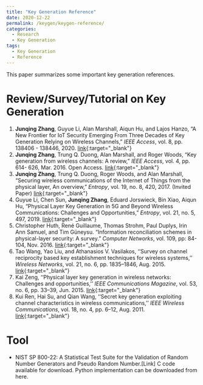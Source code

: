 ```yaml
---
title: "Key Generation Reference"
date: 2020-12-22
permalink: /keygen/keygen-reference/
categories:
  - Research
  - Key Generation
tags:
  - Key Generation
  - Reference
---
```


This paper summarizes some important key generation references.

# Review/Survey/Tutorial on Key Generation
1. **Junqing Zhang**, Guyue Li, Alan Marshall, Aiqun Hu, and Lajos Hanzo, “A New Frontier for IoT Security Emerging From Three Decades of Key Generation Relying on Wireless Channels,” _IEEE Access_, vol. 8, pp. 138406 - 138446, 2020. [link](https://ieeexplore.ieee.org/document/9149584){:target="_blank"}
1. **Junqing Zhang**, Trung Q. Duong, Alan Marshall, and Roger Woods, “Key generation from wireless channels: A review,” _IEEE Access_, vol. 4, pp. 614- 626, Mar. 2016. Open Access. [link](https://ieeexplore.ieee.org/abstract/document/7393435){:target="_blank"}
1. **Junqing Zhang**, Trung Q. Duong, Roger Woods, and Alan Marshall, “Securing wireless communications of the Internet of Things from the physical layer, An overview,” _Entropy_, vol. 19, no. 8, 420, 2017. (Invited Paper) [link](https://www.mdpi.com/1099-4300/19/8/420){:target="_blank"}
1. Guyue Li, Chen Sun, **Junqing Zhang**, Eduard Jorswieck, Bin Xiao, Aiqun Hu, “Physical Layer Key Generation in 5G and Beyond Wireless Communications: Challenges and Opportunities,” _Entropy_, vol. 21, no. 5, 497, 2019. [link](https://www.mdpi.com/1099-4300/21/5/497){:target="_blank"}
1. Christopher Huth, René Guillaume, Thomas Strohm, Paul Duplys, Irin Ann Samuel, and Tim Güneysu. “Information reconciliation schemes in physical-layer security: A survey.” _Computer Networks_, vol. 109, pp: 84-104, Nov. 2016. [link](https://www.sciencedirect.com/science/article/pii/S1389128616301864){:target="_blank"}
1. Tao Wang, Yao Liu, and Athanasios V. Vasilakos, ‘‘Survey on channel reciprocity based key establishment techniques for wireless systems,’’ _Wireless Networks_, vol. 21, no. 6, pp. 1835–1846, Aug. 2015. [link](https://link.springer.com/article/10.1007/s11276-014-0841-8){:target="_blank"}
1. Kai Zeng, ‘‘Physical layer key generation in wireless networks: Challenges and opportunities,’’ _IEEE Communications Magazine_, vol. 53, no. 6, pp. 33–39, Jun. 2015. [link](https://ieeexplore.ieee.org/document/7120014){:target="_blank"}
1. Kui Ren, Hai Su, and Qian Wang, ‘‘Secret key generation exploiting channel characteristics in wireless communications,’’ _IEEE Wireless Communications_, vol. 18, no. 4, pp. 6–12, Aug. 2011. [link](https://ieeexplore.ieee.org/document/5999759){:target="_blank"}

# Tool
* NIST SP 800-22: A Statistical Test Suite for the Validation of Random Number Generators and Pseudo Random Number.[Link] C code available for download. Python implementation can be downloaded from here.
